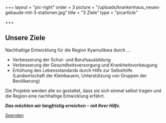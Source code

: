 +++
layout = "pic-right"
order = 3
picture = "/uploads/krankenhaus_neues-gebaude-mit-3-stationen.jpg"
title = "3 Ziele"
type = "picarticle"

+++
## Unsere Ziele

Nachhaltige Entwicklung für die Region Kyamulibwa durch ...

* Verbesserung der Schul- und Berufsausbildung
* Verbesserung der Gesundheitsversorgung und Krankheitsvorbeugung
* Erhöhung des Lebensstandards durch Hilfe zur Selbsthilfe (Landwirtschaft der Kleinbauern, Unterstützung von Gruppen der Bevölkerung)

Die Projekte werden alle so gestaltet, dass sie sich einmal selbst tragen und die Region eine nachhaltige Entwicklung erfährt.

**_Das möchten wir langfristig erreichen_** – **_mit Ihrer Hilfe._**

[Spenden]()